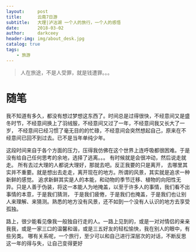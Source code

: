 ```yaml
---
layout:     post
title:      云南7日游
subtitle:   大理|泸沽湖 一个人的旅行，一个人的感悟
date:       2018-03-02
author:     darkceey
header-img: img/about_desk.jpg
catalog: true
tags:
    - 旅游
---
```


> 人在旅途，不是人受罪，就是钱遭罪。。。
> 


# 随笔
  我不知道有多久，都没有想过梦想这东西了。时间总是过得很快，不经意间又是盛冬时节，不经意间换上了羽绒服，不经意间又过了一年，不经意间我又长大了一岁，
不经意间已经习惯了毫无目的的忙碌，不经意间会突然想起自己，原来在不经意间已回不到过去。已不是当年单纯少年。
  
  这段时间来自于各个方面的压力，压得我仿佛在这个世界上连呼吸都很困难。于是没有给自己任何思考的余地，选择了逃离。。。 有时候就是会很冲动，然后说走就走。
所有去过大理的人都说大理好，那就去吧。反正我要的只是离开， 去哪里其实并不重要。就是想出去走走，离开现在的地方。所谓的风景，其实就是追求一种新鲜的感觉。
追求新鲜其实是人的本能，和动物的季节迁移、植物的向阳性无异。只是人善于伪装，将这一本能人为地掩盖，以至于许多人的事情，我们看不出事情的本意，于是我们猜测，
于是我们疲倦，于是我们也掩盖，于是我们也让别人来理解、来猜测。熟悉的地方没有风景，还不如到一个没有人认识的地方去享受孤独。

路上，很少能看见像我一般独自行走的人。一路上见到的，或是一对对情侣的亲亲我我，或是一家三口的温馨和谐，或是三五好友的轻松愉快，我在别人的眼中，有些另类。
哪有关系呢，一个旅行，至少可以和自己进行深层次的对话，不断反思这一年的得与失，让自己变得更好

